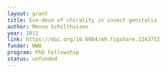 ```yaml
---
layout: grant
title: Evo-devo of chirality in insect genitalia
author: Menno Schilthuizen
year: 2011
link: https://doi.org/10.6084/m9.figshare.1243752
funder: NWO
program: PhD Fellowship
status: unfunded
---
```

